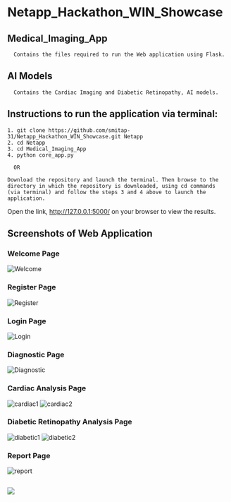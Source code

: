 # Netapp_Hackathon_WIN_Showcase     
## Medical_Imaging_App
      Contains the files required to run the Web application using Flask.

## AI Models      
      Contains the Cardiac Imaging and Diabetic Retinopathy, AI models.
    

## Instructions to run the application via terminal:             
    1. git clone https://github.com/smitap-31/Netapp_Hackathon_WIN_Showcase.git Netapp
    2. cd Netapp
    3. cd Medical_Imaging_App
    4. python core_app.py
      
      OR
      
    Download the repository and launch the terminal. Then browse to the directory in which the repository is downloaded, using cd commands (via terminal) and follow the steps 3 and 4 above to launch the application.     
    
Open the link, http://127.0.0.1:5000/ on your browser to view the results.
## Screenshots of Web Application
   ### Welcome Page
![Welcome](https://user-images.githubusercontent.com/51088933/92331895-6eed6100-f097-11ea-8e4e-9e84e797dd27.jpeg)
   ### Register Page
![Register](https://user-images.githubusercontent.com/51088933/92332097-b9231200-f098-11ea-882a-c9b593c37213.jpeg)
   ### Login Page
![Login](https://user-images.githubusercontent.com/51088933/92332095-b88a7b80-f098-11ea-97fb-1b8fe0af2f98.jpeg)
   ### Diagnostic Page
![Diagnostic](https://user-images.githubusercontent.com/51088933/92332093-b7f1e500-f098-11ea-91aa-1be7eaf2165d.jpeg)
   ### Cardiac Analysis Page
![cardiac1](https://user-images.githubusercontent.com/51088933/92332086-b2949a80-f098-11ea-84dc-43d10a662e9b.jpeg)
![cardiac2](https://user-images.githubusercontent.com/51088933/92332089-b58f8b00-f098-11ea-98bc-0397c3b7255f.jpeg)
   ### Diabetic Retinopathy Analysis Page
![diabetic1](https://user-images.githubusercontent.com/51088933/92332091-b6c0b800-f098-11ea-8bb6-c88ca4fa3e5f.jpeg)
![diabetic2](https://user-images.githubusercontent.com/51088933/92332092-b7594e80-f098-11ea-85a4-e7a215b02179.jpeg)
   ### Report Page
![report](https://user-images.githubusercontent.com/51088933/92332099-b9bba880-f098-11ea-82d1-b4de7f68f7a5.jpeg)


## <a href="https://github.com/smitap-31/Netapp_Hackathon_WIN_Showcase/graphs/contributors"><img src="https://img.shields.io/github/contributors/smitap-31/Netapp_Hackathon_WIN_Showcase"></a>   

